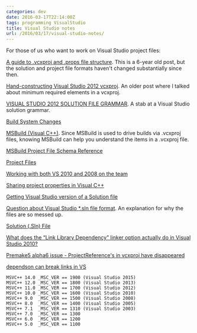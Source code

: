 ```yaml
---
categories: dev
date: 2016-03-17T22:14:00Z
tags: programming VisualStudio
title: Visual Studio notes
url: /2016/03/17/visual-studio-notes/
---
```


For those of us who want to work on Visual Studio project files:

[A guide to .vcxproj and .props file structure](https://blogs.msdn.microsoft.com/visualstudio/2010/05/14/a-guide-to-vcxproj-and-props-file-structure/). This is a 6-year old post, but the solution and project file formats haven't changed substantially since then.

[Hand-constructing Visual Studio 2012 vcxproj](http://blog.bfitz.us/?p=922). An older post where I talked about minimum required elements in a vcxproj.

[VISUAL STUDIO 2012 SOLUTION FILE GRAMMAR](http://blog.bfitz.us/?p=955). A stab at a Visual Studio solution grammar.

[Build System Changes](https://msdn.microsoft.com/en-us/library/ee862524.aspx)

[MSBuild (Visual C++)](https://msdn.microsoft.com/en-us/library/dd293626.aspx). Since MSBuild is used to drive builds via .vcxproj files, knowing MSBuild can help you understand the items in a .vcxproj file.

[MSBuild Project File Schema Reference](https://msdn.microsoft.com/en-us/library/5dy88c2e.aspx)

[Project Files](https://msdn.microsoft.com/en-us/library/2208a1f2.aspx)

[Working with both VS 2010 and 2008 on the team](http://robrich.org/archive/2010/04/20/working-with-both-vs-2010-and-2008-on-the-team.aspx)

[Sharing project properties in Visual C++](http://manski.net/2012/01/sharing-project-properties-in-visual-c/)

[Getting Visual Studio version of a Solution file](http://pascoal.net/2011/05/getting-visual-studio-version-of-a-solution-file/)

[Question about Visual Studio *.sln file format](http://stackoverflow.com/questions/5629981/question-about-visual-studio-sln-file-format). An explanation for why the files are so messed up.

[Solution (.Sln) File](https://msdn.microsoft.com/en-us/library/bb165951.aspx)

[What does the “Link Library Dependency” linker option actually do in Visual Studio 2010?](http://stackoverflow.com/questions/7683869/what-does-the-link-library-dependency-linker-option-actually-do-in-visual-stud)

[Premake5 alpha6 issue - ProjectReference's in vcxproj have disappeared](https://groups.google.com/forum/#!topic/premake-development/x-cCFNBKVC0)

[dependson can break links in VS](https://github.com/premake/premake-core/issues/208)

```
MSVC++ 14.0 _MSC_VER == 1900 (Visual Studio 2015)
MSVC++ 12.0 _MSC_VER == 1800 (Visual Studio 2013)
MSVC++ 11.0 _MSC_VER == 1700 (Visual Studio 2012)
MSVC++ 10.0 _MSC_VER == 1600 (Visual Studio 2010)
MSVC++ 9.0  _MSC_VER == 1500 (Visual Studio 2008)
MSVC++ 8.0  _MSC_VER == 1400 (Visual Studio 2005)
MSVC++ 7.1  _MSC_VER == 1310 (Visual Studio 2003)
MSVC++ 7.0  _MSC_VER == 1300
MSVC++ 6.0  _MSC_VER == 1200
MSVC++ 5.0  _MSC_VER == 1100
```
